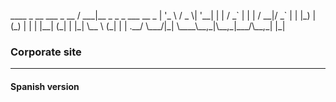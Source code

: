 <p>                      ____                      
  _ __   ___  _ __   / ___|__ _ _   _ ___  __ _ 
 | '_ \ / _ \| '__| | |   / _` | | | / __|/ _` |
 | |_) | (_) | |    | |__| (_| | |_| \__ \ (_| |
 | .__/ \___/|_|     \____\__,_|\__,_|___/\__,_|
 |_|

 </p>                                            

<h3>Corporate site</h3>
<hr>

<h4>Spanish version</h4>

